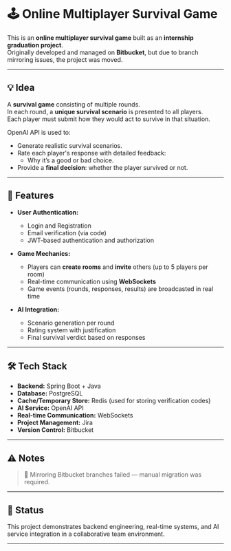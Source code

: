 # 🕹️ Online Multiplayer Survival Game

This is an **online multiplayer survival game** built as an **internship graduation project**.  
Originally developed and managed on **Bitbucket**, but due to branch mirroring issues, the project was moved.

---

## 💡 Idea

A **survival game** consisting of multiple rounds.  
In each round, a **unique survival scenario** is presented to all players.  
Each player must submit how they would act to survive in that situation.

OpenAI API is used to:
- Generate realistic survival scenarios.
- Rate each player's response with detailed feedback:  
  - Why it’s a good or bad choice.
- Provide a **final decision**: whether the player survived or not.

---

## 🚀 Features

- **User Authentication:**
  - Login and Registration
  - Email verification (via code)
  - JWT-based authentication and authorization

- **Game Mechanics:**
  - Players can **create rooms** and **invite** others (up to 5 players per room)
  - Real-time communication using **WebSockets**
  - Game events (rounds, responses, results) are broadcasted in real time

- **AI Integration:**
  - Scenario generation per round
  - Rating system with justification
  - Final survival verdict based on responses

---

## 🛠️ Tech Stack

- **Backend:** Spring Boot + Java
- **Database:** PostgreSQL
- **Cache/Temporary Store:** Redis (used for storing verification codes)
- **AI Service:** OpenAI API
- **Real-time Communication:** WebSockets
- **Project Management:** Jira
- **Version Control:** Bitbucket

---

## ⚠️ Notes

> 🔄 Mirroring Bitbucket branches failed — manual migration was required.

---

## 📌 Status

This project demonstrates backend engineering, real-time systems, and AI service integration in a collaborative team environment.

---

